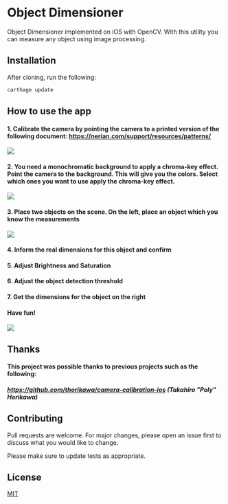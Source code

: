 # Object Dimensioner
Object Dimensioner implemented on iOS with OpenCV.
With this utility you can measure any object using image processing.

## Installation

After cloning, run the following:
```bash
carthage update
````
## How to use the app
#### 1. Calibrate the camera by pointing the camera to a printed version of the following document: https://nerian.com/support/resources/patterns/
<kbd>
  <img src="IMG_5179.JPG"/>
</kbd>

#### 2. You need a monochromatic background to apply a chroma-key effect. Point the camera to the background. This will give you the colors. Select which ones you want to use apply the chroma-key effect.
<kbd>
    <img src="IMG_5180.JPG"/>
</kbd>

#### 3. Place two objects on the scene. On the left, place an object which you know the measurements
<kbd>
    <img src="IMG_5178.JPG"/>
</kbd>

#### 4. Inform the real dimensions for this object and confirm

#### 5. Adjust Brightness and Saturation

#### 6. Adjust the object detection threshold


#### 7. Get the dimensions for the object on the right






#### Have fun!

<kbd>
      <img src="InvisibleCloak.gif"/>
</kbd>


## Thanks

#### This project was possible thanks to previous projects such as the following:
##### https://github.com/thorikawa/camera-calibration-ios (Takahiro "Poly" Horikawa)

## Contributing
Pull requests are welcome. For major changes, please open an issue first to discuss what you would like to change.

Please make sure to update tests as appropriate.

## License
[MIT](https://choosealicense.com/licenses/mit/)
